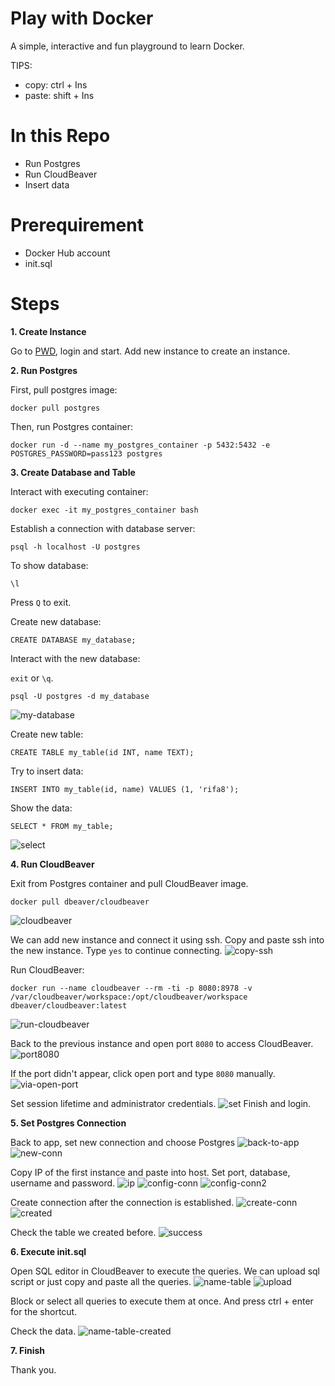 # Play with Docker
A simple, interactive and fun playground to learn Docker.

TIPS:
- copy: ctrl + Ins
- paste: shift + Ins

# In this Repo
- Run Postgres
- Run CloudBeaver
- Insert data

# Prerequirement
- Docker Hub account
- init.sql

# Steps
**1. Create Instance**
    
Go to [PWD](https://labs.play-with-docker.com/), login and start. Add new instance to create an instance.

**2. Run Postgres**

First, pull postgres image:
```
docker pull postgres
```

Then, run Postgres container:
```
docker run -d --name my_postgres_container -p 5432:5432 -e POSTGRES_PASSWORD=pass123 postgres
```

**3. Create Database and Table**

Interact with executing container:
```
docker exec -it my_postgres_container bash
```

Establish a connection with database server:
```
psql -h localhost -U postgres
```

To show database:
```
\l
```
Press `Q` to exit.

Create new database:
```
CREATE DATABASE my_database;
```

Interact with the new database:

`exit` or `\q`.
```
psql -U postgres -d my_database
```
![my-database](imgs/my-database.png)

Create new table:
```
CREATE TABLE my_table(id INT, name TEXT);
```

Try to insert data:
```
INSERT INTO my_table(id, name) VALUES (1, 'rifa8');
```

Show the data:
```
SELECT * FROM my_table;
```
![select](imgs/select.png)

**4. Run CloudBeaver**

Exit from Postgres container and pull CloudBeaver image.
```
docker pull dbeaver/cloudbeaver
```
![cloudbeaver](imgs/cloudbeaver.png)

We can add new instance and connect it using ssh. Copy and paste ssh into the new instance. Type `yes` to continue connecting.
![copy-ssh](imgs/copy-ssh.png)

Run CloudBeaver:
```
docker run --name cloudbeaver --rm -ti -p 8080:8978 -v /var/cloudbeaver/workspace:/opt/cloudbeaver/workspace dbeaver/cloudbeaver:latest
```
![run-cloudbeaver](imgs/run-cloudbeaver.png)

Back to the previous instance and open port `8080` to access CloudBeaver.
![port8080](imgs/port8080.png)

If the port didn't appear, click open port and type `8080` manually.
![via-open-port](imgs/via-open-port.png)

Set session lifetime and administrator credentials.
![set](imgs/set.png)
Finish and login.

**5. Set Postgres Connection**

Back to app, set new connection and choose Postgres
![back-to-app](imgs/back-to-app.png)
![new-conn](imgs/new-conn.png)

Copy IP of the first instance and paste into host. Set port, database, username and password.
![ip](imgs/ip.png)
![config-conn](imgs/config-conn.png)
![config-conn2](imgs/config-conn2.png)

Create connection after the connection is established.
![create-conn](imgs/create-conn.png)
![created](imgs/created.png)

Check the table we created before.
![success](imgs/success.png)

**6. Execute init.sql**

Open SQL editor in CloudBeaver to execute the queries. We can upload sql script or just copy and paste all the queries.
![name-table](imgs/name-table.png)
![upload](imgs/upload.png)

Block or select all queries to execute them at once. And press ctrl + enter for the shortcut.

Check the data.
![name-table-created](imgs/name-table-created.png)

**7. Finish**

Thank you.

